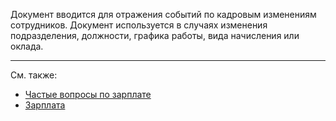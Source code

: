 ﻿Документ вводится для отражения событий по кадровым изменениям сотрудников. Документ используется в случаях изменения подразделения, должности, графика работы, вида начисления или оклада.

---

См. также:

- [Частые вопросы по зарплате](/faqsalary)
- [Зарплата](/salary)